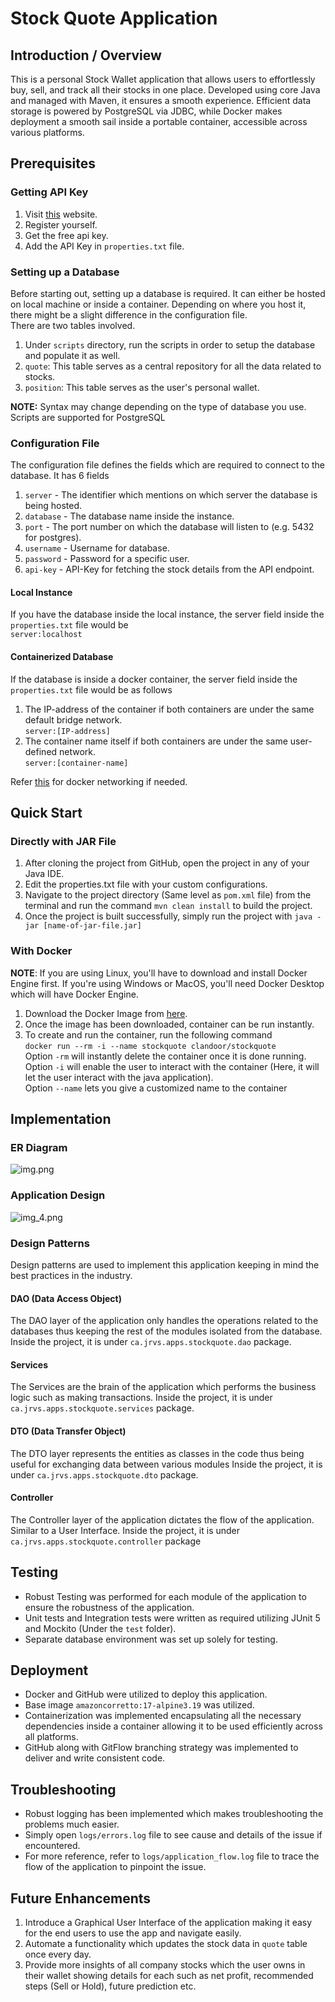 # Stock Quote Application
## Introduction / Overview
This is a personal Stock Wallet application that allows users to effortlessly buy, sell, and track all their
stocks in one place. Developed using core Java and managed with Maven, it ensures a smooth
experience. Efficient data storage is powered by PostgreSQL via JDBC, while Docker makes deployment a
smooth sail inside a portable container, accessible across various platforms. 

## Prerequisites
### Getting API Key
1. Visit [this](https://rapidapi.com/alphavantage/api/alpha-vantage) website.
2. Register yourself.
3. Get the free api key.
4. Add the API Key in `properties.txt` file.

### Setting up a Database
Before starting out, setting up a database is required. It can either be hosted on local machine or inside
a container. Depending on where you host it, there might be a slight difference in the configuration file.<br>
There are two tables involved.
1. Under `scripts` directory, run the scripts in order to setup the database and populate it as well.
2. `quote`: This table serves as a central repository for all the data related to stocks.
3. `position`: This table serves as the user's personal wallet.<br>

**NOTE:** Syntax may change depending on the type of database you use. Scripts are supported for PostgreSQL<br>


### Configuration File
The configuration file defines the fields which are required to connect to the database. It has 6 fields
1. `server` - The identifier which mentions on which server the database is being hosted.
2. `database` - The database name inside the instance.
3. `port` - The port number on which the database will listen to (e.g. 5432 for postgres).
4. `username` - Username for database.
5. `password` - Password for a specific user.
6. `api-key` - API-Key for fetching the stock details from the API endpoint.
#### Local Instance 
If you have the database inside the local instance, the server field inside the `properties.txt` file would
be<br>
`server:localhost`

#### Containerized Database
If the database is inside a docker container, the server field inside the `properties.txt` file would
be as follows
1. The IP-address of the container if both containers are under the same default bridge network.
   <br>
   `server:[IP-address]`<br>
2. The container name itself if both containers are under the same user-defined network.<br>
   `server:[container-name]`<br>


Refer [this](https://docs.docker.com/network/drivers/bridge/) for docker networking if needed.

## Quick Start
### Directly with JAR File
1. After cloning the project from GitHub, open the project in any of your Java IDE.
2. Edit the properties.txt file with your custom configurations.
3. Navigate to the project directory (Same level as `pom.xml` file) from the terminal and run the command `mvn clean install` to build the project.
4. Once the project is built successfully, simply run the project with `java -jar [name-of-jar-file.jar]`

### With Docker
**NOTE**: If you are using Linux, you'll have to download and install Docker Engine first. If you're using Windows or MacOS, you'll need Docker Desktop which will have Docker Engine.
1. Download the Docker Image from [here](https://hub.docker.com/repository/docker/clandoor/stockquote/general).
2. Once the image has been downloaded, container can be run instantly.
3. To create and run the container, run the following command<br>
   `docker run --rm -i --name stockquote clandoor/stockquote`<br>
   Option `-rm` will instantly delete the container once it is done running.<br>
   Option `-i` will enable the user to interact with the container (Here, it will let the user interact with the java application).<br>
   Option `--name` lets you give a customized name to the container

## Implementation
### ER Diagram
![img.png](/assets/01_ER_Diagram.png)

### Application Design
![img_4.png](/assets/02_application_diagram.png)

### Design Patterns
Design patterns are used to implement this application keeping in mind the best practices
in the industry. 

#### DAO (Data Access Object)
The DAO layer of the application only handles the operations related to the databases thus
keeping the rest of the modules isolated from the database.
Inside the project, it is under `ca.jrvs.apps.stockquote.dao` package.

#### Services
The Services are the brain of the application which performs the business logic such as making transactions.
Inside the project, it is under `ca.jrvs.apps.stockquote.services` package.

#### DTO (Data Transfer Object)
The DTO layer represents the entities as classes in the code thus being useful for exchanging data between various modules
Inside the project, it is under `ca.jrvs.apps.stockquote.dto` package.

#### Controller
The Controller layer of the application dictates the flow of the application.
Similar to a User Interface.
Inside the project, it is under `ca.jrvs.apps.stockquote.controller` package

## Testing
- Robust Testing was performed for each module of the application to ensure the robustness of the application.
- Unit tests and Integration tests were written as required utilizing JUnit 5 and Mockito (Under the `test` folder).
- Separate database environment was set up solely for testing.

## Deployment
- Docker and GitHub were utilized to deploy this application. 
- Base image `amazoncorretto:17-alpine3.19` was utilized. 
- Containerization was implemented encapsulating all the necessary dependencies inside a container allowing it to be used efficiently across all platforms. 
- GitHub along with GitFlow branching strategy was implemented to deliver and write consistent code.

## Troubleshooting
- Robust logging has been implemented which makes troubleshooting the problems much easier. 
- Simply open `logs/errors.log` file to see cause and details of the issue if encountered.
- For more reference, refer to `logs/application_flow.log` file to trace the flow of the application to pinpoint the issue.

## Future Enhancements
1. Introduce a Graphical User Interface of the application making it easy for the end users to use the app and navigate easily.
2. Automate a functionality which updates the stock data in `quote` table once every day.
3. Provide more insights of all company stocks which the user owns in their wallet showing details for each such as net profit, recommended steps (Sell or Hold), future prediction etc.